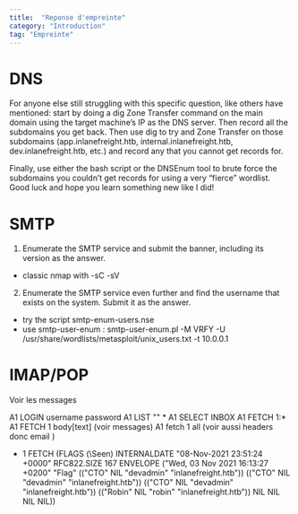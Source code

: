 ```yaml
---
title:  "Reponse d'empreinte"
category: "Introduction"
tag: "Empreinte"
---
```

# DNS
For anyone else still struggling with this specific question, like others have mentioned: start by doing a dig Zone Transfer command on the main domain using the target machine’s IP as the DNS server. Then record all the subdomains you get back. Then use dig to try and Zone Transfer on those subdomains (app.inlanefreight.htb, internal.inlanefreight.htb, dev.inlanefreight.htb, etc.) and record any that you cannot get records for.

Finally, use either the bash script or the DNSEnum tool to brute force the subdomains you couldn’t get records for using a very “fierce” wordlist. Good luck and hope you learn something new like I did!

# SMTP
1. Enumerate the SMTP service and submit the banner, including its version as the answer. 

- classic nmap with -sC -sV

2. Enumerate the SMTP service even further and find the username that exists on the system. Submit it as the answer. 
- try the script smtp-enum-users.nse
- use smtp-user-enum :
smtp-user-enum.pl -M VRFY -U /usr/share/wordlists/metasploit/unix_users.txt -t 10.0.0.1

# IMAP/POP
Voir les messages 


A1 LOGIN username password
A1 LIST "" *
A1 SELECT INBOX
A1 FETCH 1:*
A1 FETCH 1 body[text] (voir messages)
A1 fetch 1 all (voir aussi headers donc email )
* 1 FETCH (FLAGS (\Seen) INTERNALDATE "08-Nov-2021 23:51:24 +0000" RFC822.SIZE 167 ENVELOPE ("Wed, 03 Nov 2021 16:13:27 +0200" "Flag" (("CTO" NIL "devadmin" "inlanefreight.htb")) (("CTO" NIL "devadmin" "inlanefreight.htb")) (("CTO" NIL "devadmin" "inlanefreight.htb")) (("Robin" NIL "robin" "inlanefreight.htb")) NIL NIL NIL NIL))
